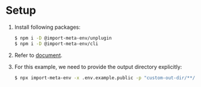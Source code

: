 # Setup

1. Install following packages:

   ```sh
   $ npm i -D @import-meta-env/unplugin
   $ npm i -D @import-meta-env/cli
   ```

1. Refer to [document](https://runtime-env.github.io/import-meta-env/guide/getting-started/introduction.html).

1. For this example, we need to provide the output directory explicitly:

   ```sh
   $ npx import-meta-env -x .env.example.public -p "custom-out-dir/**/*"
   ```

